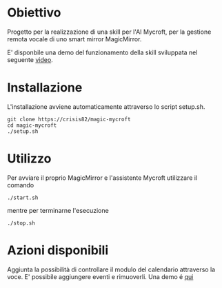 # Obiettivo

Progetto per la realizzazione di una skill per l'AI Mycroft, per la gestione remota vocale
di uno smart mirror MagicMirror.

E' disponbile una demo del funzionamento della skill sviluppata nel seguente [video](relazione/movies/MagicMirrorDemo.mkv).

# Installazione

L'installazione avviene automaticamente attraverso lo script setup.sh.

```
git clone https://crisis82/magic-mycroft
cd magic-mycroft
./setup.sh
```

# Utilizzo

Per avviare il proprio MagicMirror e l'assistente Mycroft utilizzare il comando
```
./start.sh
```
mentre per terminarne l'esecuzione
```
./stop.sh
```

# Azioni disponibili

Aggiunta la possibilità di controllare il modulo del calendario attraverso la voce.
E' possibile aggiungere eventi e rimuoverli. Una demo é [qui](relazione/movies/CalendarControlExample.mkv)
